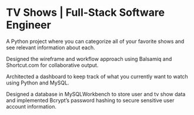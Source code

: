 # TV Shows | Full-Stack Software Engineer 
A Python project where you can categorize all of your favorite shows and see relevant information about each.

Designed the wireframe and workflow approach using Balsamiq and Shortcut.com for collaborative output.

Architected a dashboard to keep track of what you currently want to watch using Python and MySQL.

Designed a database in MySQLWorkbench to store user and tv show data and implemented Bcrypt’s password hashing to secure sensitive user account information.
